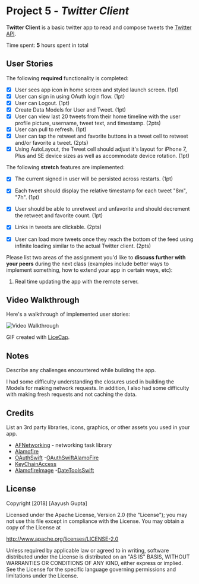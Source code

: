 # Project 5 - *Twitter Client*

**Twitter Client** is a basic twitter app to read and compose tweets the [Twitter API](https://apps.twitter.com/).

Time spent: **5** hours spent in total

## User Stories

The following **required** functionality is completed:

- [x] User sees app icon in home screen and styled launch screen. (1pt)
- [x] User can sign in using OAuth login flow. (1pt)
- [x] User can Logout. (1pt)
- [x] Create Data Models for User and Tweet. (1pt)
- [x] User can view last 20 tweets from their home timeline with the user profile picture, username, tweet text, and timestamp. (2pts)
- [x] User can pull to refresh. (1pt)
- [x] User can tap the retweet and favorite buttons in a tweet cell to retweet and/or favorite a tweet. (2pts)
- [x] Using AutoLayout, the Tweet cell should adjust it's layout for iPhone 7, Plus and SE device sizes as well as accommodate device rotation. (1pt)

The following **stretch** features are implemented:

- [x] The current signed in user will be persisted across restarts. (1pt)
- [x] Each tweet should display the relative timestamp for each tweet "8m", "7h". (1pt)
- [x] User should be able to unretweet and unfavorite and should decrement the retweet and favorite count. (1pt)
- [x] Links in tweets are clickable. (2pts)
- [x] User can load more tweets once they reach the bottom of the feed using infinite loading similar to the actual Twitter client. (2pts)


Please list two areas of the assignment you'd like to **discuss further with your peers** during the next class (examples include better ways to implement something, how to extend your app in certain ways, etc):

1. Real time updating the app with the remote server.

## Video Walkthrough

Here's a walkthrough of implemented user stories:

<img src='https://i.imgur.com/aDg0TCZ.gif' title='Video Walkthrough' width='' alt='Video Walkthrough' />

GIF created with [LiceCap](http://www.cockos.com/licecap/).

## Notes

Describe any challenges encountered while building the app.

I had some difficulty understanding the closures used in building the Models for making network requests. In addition, I also had some difficulty with making fresh requests and not caching the data.

## Credits

List an 3rd party libraries, icons, graphics, or other assets you used in your app.

- [AFNetworking](https://github.com/AFNetworking/AFNetworking) - networking task library
- [Alamofire](https://github.com/Alamofire/Alamofire)
- [OAuthSwift](https://github.com/OAuthSwift/OAuthSwift)
-[OAuthSwiftAlamoFire](https://github.com/OAuthSwift/OAuthSwiftAlamofire)
- [KeyChainAccess](https://github.com/kishikawakatsumi/KeychainAccess)
- [AlamofireImage](https://github.com/Alamofire/AlamofireImage)
-[DateToolsSwift](https://github.com/MatthewYork/DateTools)


## License

Copyright [2018] [Aayush Gupta]

Licensed under the Apache License, Version 2.0 (the "License");
you may not use this file except in compliance with the License.
You may obtain a copy of the License at

http://www.apache.org/licenses/LICENSE-2.0

Unless required by applicable law or agreed to in writing, software
distributed under the License is distributed on an "AS IS" BASIS,
WITHOUT WARRANTIES OR CONDITIONS OF ANY KIND, either express or implied.
See the License for the specific language governing permissions and
limitations under the License.
